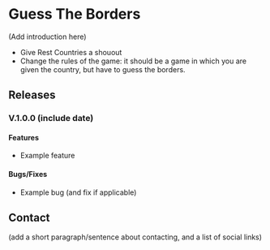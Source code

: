 # Guess The Borders

(Add introduction here)

- Give Rest Countries a shouout
- Change the rules of the game: it should be a game in which you are given the country, but have to guess the borders.

## Releases

### V.1.0.0 (include date)

#### Features

- Example feature

#### Bugs/Fixes

- Example bug (and fix if applicable)

## Contact

(add a short paragraph/sentence about contacting, and a list of social links)
